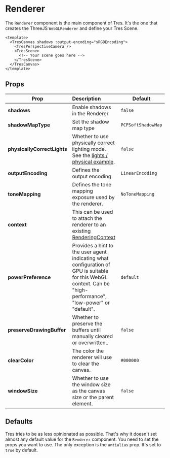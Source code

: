 # Renderer

The `Renderer` component is the main component of Tres. It's the one that creates the ThreeJS `WebGLRenderer` and define your Tres Scene.

```vue{2,7}
<template>
  <TresCanvas shadows :output-encoding="sRGBEncoding">
    <TresPerspectiveCamera />
    <TresScene>
      <!-- Your scene goes here -->
    </TresScene>
  </TresCanvas>
</template>
```

## Props

| Prop                        | Description                                                                                                                                                     | Default            |
| --------------------------- | :-------------------------------------------------------------------------------------------------------------------------------------------------------------- | ------------------ |
| **shadows**                 | Enable shadows in the Renderer                                                                                                                                  | `false`            |
| **shadowMapType**           | Set the shadow map type                                                                                                                                         | `PCFSoftShadowMap` |
| **physicallyCorrectLights** | Whether to use physically correct lighting mode. See the [lights / physical example](https://threejs.org/examples/#webgl_lights_physical).                      | `false`            |
| **outputEncoding**          | Defines the output encoding                                                                                                                                     | `LinearEncoding`   |
| **toneMapping**             | Defines the tone mapping exposure used by the renderer.                                                                                                         | `NoToneMapping`    |
| **context**                 | This can be used to attach the renderer to an existing [RenderingContext](https://developer.mozilla.org/en-US/docs/Web/API/WebGLRenderingContext)               |                    |
| **powerPreference**         | Provides a hint to the user agent indicating what configuration of GPU is suitable for this WebGL context. Can be "high-performance", "low-power" or "default". | `default`          |
| **preserveDrawingBuffer**   | Whether to preserve the buffers until manually cleared or overwritten..                                                                                         | `false`            |
| **clearColor**              | The color the renderer will use to clear the canvas.                                                                                                            | `#000000`          |
| **windowSize**              | Whether to use the window size as the canvas size or the parent element.                                                                                        | `false`            |

## Defaults

Tres tries to be as less opinionated as possible. That's why it doesn't set almost any default value for the `Renderer` component. You need to set the props you want to use. The only exception is the `antialias` prop. It's set to `true` by default.
